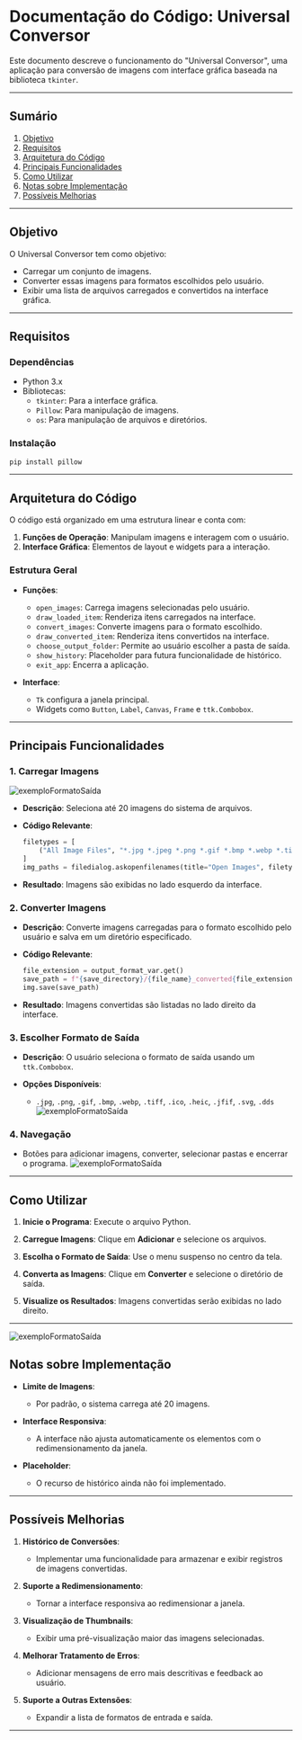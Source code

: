 # Documentação do Código: Universal Conversor

Este documento descreve o funcionamento do "Universal Conversor", uma aplicação para conversão de imagens com interface gráfica baseada na biblioteca `tkinter`.

---

## Sumário

1. [Objetivo](#objetivo)
2. [Requisitos](#requisitos)
3. [Arquitetura do Código](#arquitetura-do-código)
4. [Principais Funcionalidades](#principais-funcionalidades)
5. [Como Utilizar](#como-utilizar)
6. [Notas sobre Implementação](#notas-sobre-implementação)
7. [Possíveis Melhorias](#possíveis-melhorias)

---

## Objetivo

O Universal Conversor tem como objetivo:
- Carregar um conjunto de imagens.
- Converter essas imagens para formatos escolhidos pelo usuário.
- Exibir uma lista de arquivos carregados e convertidos na interface gráfica.

---

## Requisitos

### Dependências

- Python 3.x
- Bibliotecas:
  - `tkinter`: Para a interface gráfica.
  - `Pillow`: Para manipulação de imagens.
  - `os`: Para manipulação de arquivos e diretórios.

### Instalação

```bash
pip install pillow
```

---

## Arquitetura do Código

O código está organizado em uma estrutura linear e conta com:

1. **Funções de Operação**: Manipulam imagens e interagem com o usuário.
2. **Interface Gráfica**: Elementos de layout e widgets para a interação.

### Estrutura Geral

- **Funções**:
  - `open_images`: Carrega imagens selecionadas pelo usuário.
  - `draw_loaded_item`: Renderiza itens carregados na interface.
  - `convert_images`: Converte imagens para o formato escolhido.
  - `draw_converted_item`: Renderiza itens convertidos na interface.
  - `choose_output_folder`: Permite ao usuário escolher a pasta de saída.
  - `show_history`: Placeholder para futura funcionalidade de histórico.
  - `exit_app`: Encerra a aplicação.

- **Interface**:
  - `Tk` configura a janela principal.
  - Widgets como `Button`, `Label`, `Canvas`, `Frame` e `ttk.Combobox`.

---

## Principais Funcionalidades

### 1. Carregar Imagens
![exemploFormatoSaída](example_1.png)
- **Descrição**:
  Seleciona até 20 imagens do sistema de arquivos.

- **Código Relevante**:
  ```python
  filetypes = [
      ("All Image Files", "*.jpg *.jpeg *.png *.gif *.bmp *.webp *.tiff *.ico *.heic *.jfif *.svg *.dds")
  ]
  img_paths = filedialog.askopenfilenames(title="Open Images", filetypes=filetypes)
  ```

- **Resultado**: Imagens são exibidas no lado esquerdo da interface.

### 2. Converter Imagens

- **Descrição**:
  Converte imagens carregadas para o formato escolhido pelo usuário e salva em um diretório especificado.

- **Código Relevante**:
  ```python
  file_extension = output_format_var.get()
  save_path = f"{save_directory}/{file_name}_converted{file_extension}"
  img.save(save_path)
  ```

- **Resultado**: Imagens convertidas são listadas no lado direito da interface.

### 3. Escolher Formato de Saída

- **Descrição**:
  O usuário seleciona o formato de saída usando um `ttk.Combobox`.

- **Opções Disponíveis**:
  - `.jpg`, `.png`, `.gif`, `.bmp`, `.webp`, `.tiff`, `.ico`, `.heic`, `.jfif`, `.svg`, `.dds` ![exemploFormatoSaída](example_2.png)

### 4. Navegação

- Botões para adicionar imagens, converter, selecionar pastas e encerrar o programa.
![exemploFormatoSaída](example_3.png)
---

## Como Utilizar

1. **Inicie o Programa**:
   Execute o arquivo Python.

2. **Carregue Imagens**:
   Clique em **Adicionar** e selecione os arquivos.

3. **Escolha o Formato de Saída**:
   Use o menu suspenso no centro da tela.

4. **Converta as Imagens**:
   Clique em **Converter** e selecione o diretório de saída.

5. **Visualize os Resultados**:
   Imagens convertidas serão exibidas no lado direito.

---
![exemploFormatoSaída](example_4.png)

## Notas sobre Implementação

- **Limite de Imagens**:
  - Por padrão, o sistema carrega até 20 imagens.

- **Interface Responsiva**:
  - A interface não ajusta automaticamente os elementos com o redimensionamento da janela.

- **Placeholder**:
  - O recurso de histórico ainda não foi implementado.

---

## Possíveis Melhorias

1. **Histórico de Conversões**:
   - Implementar uma funcionalidade para armazenar e exibir registros de imagens convertidas.

2. **Suporte a Redimensionamento**:
   - Tornar a interface responsiva ao redimensionar a janela.

3. **Visualização de Thumbnails**:
   - Exibir uma pré-visualização maior das imagens selecionadas.

4. **Melhorar Tratamento de Erros**:
   - Adicionar mensagens de erro mais descritivas e feedback ao usuário.

5. **Suporte a Outras Extensões**:
   - Expandir a lista de formatos de entrada e saída.

---

